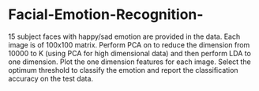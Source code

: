 # Facial-Emotion-Recognition-
15 subject faces with happy/sad emotion are provided in the data. Each image is of 100x100 matrix. Perform PCA on to reduce the dimension from 10000 to K (using PCA for high dimensional data) and then perform LDA to one dimension. Plot the one dimension features for each image. Select the optimum threshold to classify the emotion and report the classification accuracy on the test data.
